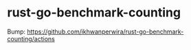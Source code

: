 # rust-go-benchmark-counting

Bump: https://github.com/ikhwanperwira/rust-go-benchmark-counting/actions
